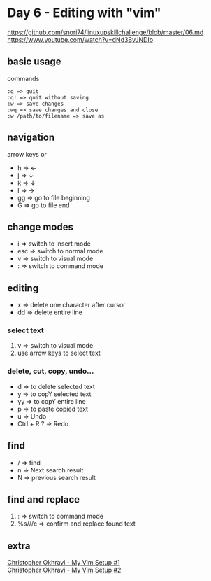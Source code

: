# Day 6 - Editing with "vim"

https://github.com/snori74/linuxupskillchallenge/blob/master/06.md  
https://www.youtube.com/watch?v=dNd3BvJNDIo  

## basic usage
commands
```
:q => quit
:q! => quit without saving
:w => save changes
:wq => save changes and close
:w /path/to/filename => save as
```
## navigation
arrow keys or 
- h => ←
- j => ↓
- k => ↓
- l => →
- gg => go to file beginning
- G => go to file end

## change modes
- i => switch to insert mode
- esc => switch to normal mode
- v => switch to visual mode
- : => switch to command mode

## editing
- x => delete one character after cursor
- dd => delete entire line

### select text
1. v => switch to visual mode
2. use arrow keys to select text 

### delete, cut, copy, undo...
- d => to delete selected text
- y => to copY selected text
- yy => to copY entire line
- p => to paste copied text
- u => Undo
- Ctrl + R ? => Redo

## find
- / => find
- n => Next search result
- N => previous search result

## find and replace
1. : => switch to command mode
2. %s/<regex>/<replacement text>/c => confirm and replace found text 

## extra
[Christopher Okhravi - My Vim Setup #1](https://www.youtube.com/watch?v=Scp0rhN3usU)  
[Christopher Okhravi - My Vim Setup #2](https://www.youtube.com/watch?v=SEa9YOXk6MQ)  

